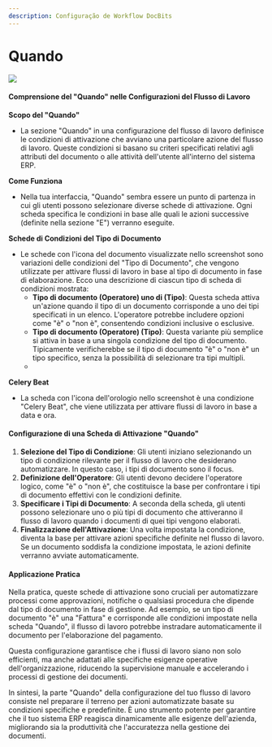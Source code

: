 ```yaml
---
description: Configuração de Workflow DocBits
---
```


# Quando

![](https://docs.docbits.com/~gitbook/image?url=https%3A%2F%2F578966019-files.gitbook.io%2F%7E%2Ffiles%2Fv0%2Fb%2Fgitbook-x-prod.appspot.com%2Fo%2Fspaces%252FT2n2w4uDCJvv7CJ5zrdk%252Fuploads%252FKwAT37pCkZRziNLyWMsL%252Fimage.png%3Falt%3Dmedia%26token%3Db95d040f-e9e6-496d-97cd-d2c8f1c30d60\&width=768\&dpr=4\&quality=100\&sign=c323483b\&sv=2)

#### Comprensione del "Quando" nelle Configurazioni del Flusso di Lavoro

**Scopo del "Quando"**

* La sezione "Quando" in una configurazione del flusso di lavoro definisce le condizioni di attivazione che avviano una particolare azione del flusso di lavoro. Queste condizioni si basano su criteri specificati relativi agli attributi del documento o alle attività dell'utente all'interno del sistema ERP.

**Come Funziona**

* Nella tua interfaccia, "Quando" sembra essere un punto di partenza in cui gli utenti possono selezionare diverse schede di attivazione. Ogni scheda specifica le condizioni in base alle quali le azioni successive (definite nella sezione "E") verranno eseguite.

**Schede di Condizioni del Tipo di Documento**

* Le schede con l'icona del documento visualizzate nello screenshot sono variazioni delle condizioni del "Tipo di Documento", che vengono utilizzate per attivare flussi di lavoro in base al tipo di documento in fase di elaborazione. Ecco una descrizione di ciascun tipo di scheda di condizioni mostrata:
  * **Tipo di documento (Operatore) uno di (Tipo)**: Questa scheda attiva un'azione quando il tipo di un documento corrisponde a uno dei tipi specificati in un elenco. L'operatore potrebbe includere opzioni come "è" o "non è", consentendo condizioni inclusive o esclusive.
  * **Tipo di documento (Operatore) (Tipo)**: Questa variante più semplice si attiva in base a una singola condizione del tipo di documento. Tipicamente verificherebbe se il tipo di documento "è" o "non è" un tipo specifico, senza la possibilità di selezionare tra tipi multipli.
  *

**Celery Beat**

* La scheda con l'icona dell'orologio nello screenshot è una condizione "Celery Beat", che viene utilizzata per attivare flussi di lavoro in base a data e ora.

#### Configurazione di una Scheda di Attivazione "Quando"

1. **Selezione del Tipo di Condizione**: Gli utenti iniziano selezionando un tipo di condizione rilevante per il flusso di lavoro che desiderano automatizzare. In questo caso, i tipi di documento sono il focus.
2. **Definizione dell'Operatore**: Gli utenti devono decidere l'operatore logico, come "è" o "non è", che costituisce la base per confrontare i tipi di documento effettivi con le condizioni definite.
3. **Specificare i Tipi di Documento**: A seconda della scheda, gli utenti possono selezionare uno o più tipi di documento che attiveranno il flusso di lavoro quando i documenti di quei tipi vengono elaborati.
4. **Finalizzazione dell'Attivazione**: Una volta impostata la condizione, diventa la base per attivare azioni specifiche definite nel flusso di lavoro. Se un documento soddisfa la condizione impostata, le azioni definite verranno avviate automaticamente.

#### Applicazione Pratica

Nella pratica, queste schede di attivazione sono cruciali per automatizzare processi come approvazioni, notifiche o qualsiasi procedura che dipende dal tipo di documento in fase di gestione. Ad esempio, se un tipo di documento "è" una "Fattura" e corrisponde alle condizioni impostate nella scheda "Quando", il flusso di lavoro potrebbe instradare automaticamente il documento per l'elaborazione del pagamento.

Questa configurazione garantisce che i flussi di lavoro siano non solo efficienti, ma anche adattati alle specifiche esigenze operative dell'organizzazione, riducendo la supervisione manuale e accelerando i processi di gestione dei documenti.

In sintesi, la parte "Quando" della configurazione del tuo flusso di lavoro consiste nel preparare il terreno per azioni automatizzate basate su condizioni specifiche e predefinite. È uno strumento potente per garantire che il tuo sistema ERP reagisca dinamicamente alle esigenze dell'azienda, migliorando sia la produttività che l'accuratezza nella gestione dei documenti.

